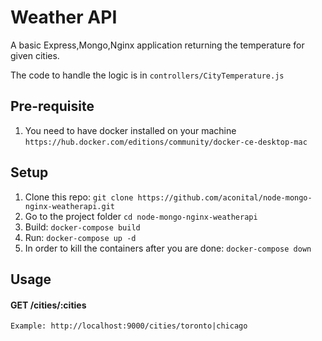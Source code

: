 Weather API 
============================
A basic Express,Mongo,Nginx application returning the temperature for given cities.

The code to handle the logic is in `controllers/CityTemperature.js`


Pre-requisite
-----
1) You need to have docker installed on your machine `https://hub.docker.com/editions/community/docker-ce-desktop-mac`

Setup
-----

1. Clone this repo: `git clone https://github.com/aconital/node-mongo-nginx-weatherapi.git`
2. Go to the project folder `cd node-mongo-nginx-weatherapi`
3. Build: `docker-compose build`
4. Run: `docker-compose up -d`
5. In order to kill the containers after you are done: `docker-compose down`

Usage
-----

#### GET /cities/:cities

    Example: http://localhost:9000/cities/toronto|chicago
    
